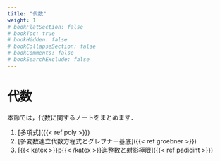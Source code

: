 ```yaml
---
title: "代数"
weight: 1
# bookFlatSection: false
# bookToc: true
# bookHidden: false
# bookCollapseSection: false
# bookComments: false
# bookSearchExclude: false
---
```


# 代数

本節では，代数に関するノートをまとめます．

1. [多項式]({{< ref poly >}})
2. [多変数連立代数方程式とグレブナー基底]({{< ref groebner >}})
3. [{{< katex >}}p{{< /katex >}}進整数と射影極限]({{< ref padicint >}})
